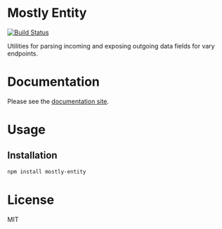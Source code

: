 Mostly Entity
=============

[![Build Status](https://travis-ci.org/mostlyjs/mostly-entity.svg)](https://travis-ci.org/mostlyjs/mostly-entity)

Utilities for parsing incoming and exposing outgoing data fields for vary endpoints.

# Documentation

Please see the [documentation site](https://mostlyjs.github.io).

# Usage

## Installation

```bash
npm install mostly-entity
```

# License

MIT